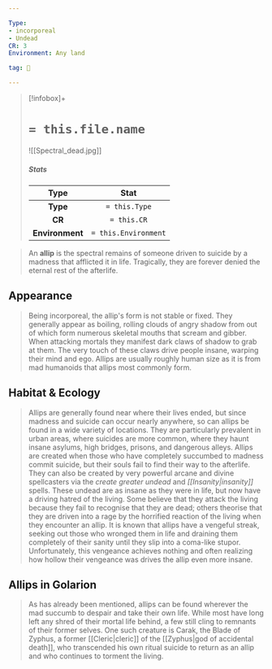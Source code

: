 ```yaml
---

Type:
- incorporeal
- Undead
CR: 3
Environment: Any land

tag: 👹

---
```


> [!infobox]+
> #  `= this.file.name`
> ![[Spectral_dead.jpg]]
> ##### Stats
> Type | Stat |
> :---:|:---:|
> **Type** | `= this.Type` |
> **CR** | `= this.CR` |
> **Environment** | `= this.Environment` |



> An **allip** is the spectral remains of someone driven to suicide by a madness that afflicted it in life. Tragically, they are forever denied the eternal rest of the afterlife.



## Appearance

> Being incorporeal, the allip's form is not stable or fixed. They generally appear as boiling, rolling clouds of angry shadow from out of which form numerous skeletal mouths that scream and gibber. When attacking mortals they manifest dark claws of shadow to grab at them. The very touch of these claws drive people insane, warping their mind and ego. Allips are usually roughly human size as it is from mad humanoids that allips most commonly form.


## Habitat & Ecology

> Allips are generally found near where their lives ended, but since madness and suicide can occur nearly anywhere, so can allips be found in a wide variety of locations. They are particularly prevalent in urban areas, where suicides are more common, where they haunt insane asylums, high bridges, prisons, and dangerous alleys. Allips are created when those who have completely succumbed to madness commit suicide, but their souls fail to find their way to the afterlife. They can also be created by very powerful arcane and divine spellcasters via the *create greater undead* and *[[Insanity|insanity]]* spells.
> These undead are as insane as they were in life, but now have a driving hatred of the living. Some believe that they attack the living because they fail to recognise that they are dead; others theorise that they are driven into a rage by the horrified reaction of the living when they encounter an allip. It is known that allips have a vengeful streak, seeking out those who wronged them in life and draining them completely of their sanity until they slip into a coma-like stupor. Unfortunately, this vengeance achieves nothing and often realizing how hollow their vengeance was drives the allip even more insane.


## Allips in Golarion

> As has already been mentioned, allips can be found wherever the mad succumb to despair and take their own life. While most have long left any shred of their mortal life behind, a few still cling to remnants of their former selves. One such creature is Carak, the Blade of Zyphus, a former [[Cleric|cleric]] of the [[Zyphus|god of accidental death]], who transcended his own ritual suicide to return as an allip and who continues to torment the living.







